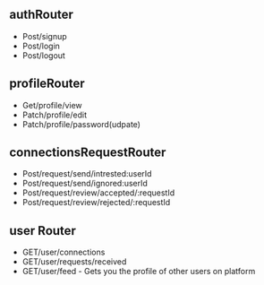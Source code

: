 ## authRouter

- Post/signup
- Post/login
- Post/logout

## profileRouter

- Get/profile/view
- Patch/profile/edit
- Patch/profile/password(udpate)

## connectionsRequestRouter

- Post/request/send/intrested:userId
- Post/request/send/ignored:userId
- Post/request/review/accepted/:requestId
- Post/request/review/rejected/:requestId

## user Router

- GET/user/connections
- GET/user/requests/received
- GET/user/feed - Gets you the profile of other users on platform
